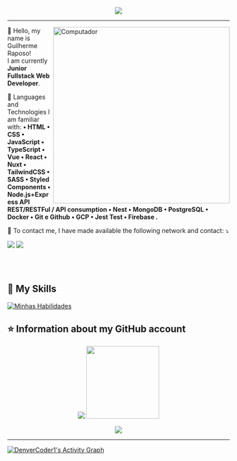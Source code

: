 <p align="center"> 
  <img src="https://profile-counter.glitch.me/Gui1703/count.svg" />
</p>

<hr>

<img src="https://raw.githubusercontent.com/MicaelliMedeiros/micaellimedeiros/master/image/computer-illustration.png" min-width="400px" max-width="400px" width="400px" align="right" alt="Computador">

<p align="left"> 
  💜 Hello, my name is Guilherme Raposo! <br>
  I am currently <strong>Junior Fullstack Web Developer</strong>.<br>
</p>

<p align="left">
  🦄 Languages and Technologies I am familiar with: <strong>
• HTML 
• CSS 
• JavaScript 
• TypeScript 
• Vue 
• React 
• Nuxt 
• TailwindCSS 
• SASS 
• Styled Components 
• Node.js+Express API REST/RESTFul / API consumption 
• Nest  
• MongoDB 
• PostgreSQL 
• Docker 
• Git e Github 
• GCP 
• Jest Test 
• Firebase
.</strong>
</p>

<p align="left">
  💌 To contact me, I have made available the following network and contact: ⤵️
</p>

<p align="left">
  <a href="https://www.linkedin.com/in/guilherme-raposo-3a2130190/" alt="Linkedin">
  <img src="https://img.shields.io/badge/-Linkedin-0e76a8?style=flat-square&logo=Linkedin&logoColor=white&link=" /></a>

  <a href="https://wa.me/message/RG7W3NLJ22BXL1" alt="WhatsApp">
  <img src="https://img.shields.io/badge/-WhatsApp-25d366?style=flat-square&labelColor=25d366&logo=whatsapp&logoColor=white&link="/></a>

</p>

<br><br>

## 🚀 My Skills <br>

[![Minhas Habilidades](https://skillicons.dev/icons?i=react,vue,nuxtjs,javascript,typescript,tailwind,styledcomponents,sass,nodejs,nest,mongodb,postgres,docker,gcp,jest,firebase)](https://skillicons.dev)

## ⭐ Information about my GitHub account

  <p align="center" >
 
   <img src="https://github-readme-stats.vercel.app/api/top-langs/?username=Gui1703&layout=compact&theme=dracula"/>
  
   <img src="https://github-readme-streak-stats.herokuapp.com/?user=Gui1703&theme=dracula&count_private=true&show_icons=true&title_color=6e40c9&icon_color=6e40c9&line_height=10" height ="165"/>
  <br/>
</p>
 
  <p align="center" >
    <img src="https://github-profile-trophy.vercel.app/?username=Gui1703&row=1&theme=dracula"/>
  <br/>
</p>

<hr>
<a href="https://github.com/ashutosh00710/github-readme-activity-graph"><img alt="DenverCoder1's Activity Graph" src="https://activity-graph.herokuapp.com/graph?username=Gui1703&bg_color=1F222E&color=F8D866&line=F85D7F&point=FFFFFF&hide_border=true" /></a>
